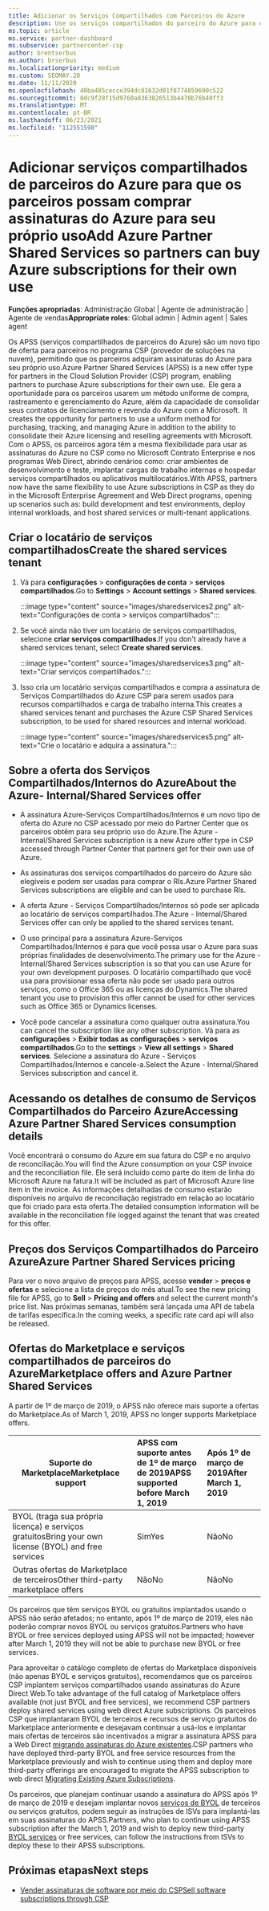 ```yaml
---
title: Adicionar os Serviços Compartilhados com Parceiros do Azure
description: Use os serviços compartilhados do parceiro do Azure para comprar assinaturas do Azure para seu próprio uso e para ter um método uniforme de compra, acompanhamento e gerenciamento do Azure.
ms.topic: article
ms.service: partner-dashboard
ms.subservice: partnercenter-csp
author: brentserbus
ms.author: brserbus
ms.localizationpriority: medium
ms.custom: SEOMAY.20
ms.date: 11/11/2020
ms.openlocfilehash: 40ba485cecce394dc81632d01f8774859690c522
ms.sourcegitcommit: 8dc9f28f15d9760a8363826513b4470b76b40ff3
ms.translationtype: MT
ms.contentlocale: pt-BR
ms.lasthandoff: 06/23/2021
ms.locfileid: "112551598"
---
```

# <a name="add-azure-partner-shared-services-so-partners-can-buy-azure-subscriptions-for-their-own-use"></a><span data-ttu-id="943d3-103">Adicionar serviços compartilhados de parceiros do Azure para que os parceiros possam comprar assinaturas do Azure para seu próprio uso</span><span class="sxs-lookup"><span data-stu-id="943d3-103">Add Azure Partner Shared Services so partners can buy Azure subscriptions for their own use</span></span>

<span data-ttu-id="943d3-104">**Funções apropriadas**: Administração Global | Agente de administração | Agente de vendas</span><span class="sxs-lookup"><span data-stu-id="943d3-104">**Appropriate roles**: Global admin | Admin agent | Sales agent</span></span>

<span data-ttu-id="943d3-105">Os APSS (serviços compartilhados de parceiros do Azure) são um novo tipo de oferta para parceiros no programa CSP (provedor de soluções na nuvem), permitindo que os parceiros adquiram assinaturas do Azure para seu próprio uso.</span><span class="sxs-lookup"><span data-stu-id="943d3-105">Azure Partner Shared Services (APSS) is a new offer type for partners in the Cloud Solution Provider (CSP) program, enabling partners to purchase Azure subscriptions for their own use.</span></span><span data-ttu-id="943d3-106">  Ele gera a oportunidade para os parceiros usarem um método uniforme de compra, rastreamento e gerenciamento do Azure, além da capacidade de consolidar seus contratos de licenciamento e revenda do Azure com a Microsoft.</span><span class="sxs-lookup"><span data-stu-id="943d3-106">  It creates the opportunity for partners to use a uniform method for purchasing, tracking, and managing Azure in addition to the ability to consolidate their Azure licensing and reselling agreements with Microsoft.</span></span> <span data-ttu-id="943d3-107">Com o APSS, os parceiros agora têm a mesma flexibilidade para usar as assinaturas do Azure no CSP como no Microsoft Contrato Enterprise e nos programas Web Direct, abrindo cenários como: criar ambientes de desenvolvimento e teste, implantar cargas de trabalho internas e hospedar serviços compartilhados ou aplicativos multilocatários.</span><span class="sxs-lookup"><span data-stu-id="943d3-107">With APSS, partners now have the same flexibility to use Azure subscriptions in CSP as they do in the Microsoft Enterprise Agreement and Web Direct programs, opening up scenarios such as:  build development and test environments, deploy internal workloads, and host shared services or multi-tenant applications.</span></span>  

## <a name="create-the-shared-services-tenant"></a><span data-ttu-id="943d3-108">Criar o locatário de serviços compartilhados</span><span class="sxs-lookup"><span data-stu-id="943d3-108">Create the shared services tenant</span></span>

1. <span data-ttu-id="943d3-109">Vá para **configurações**  >  **configurações de conta**  >  **serviços compartilhados**.</span><span class="sxs-lookup"><span data-stu-id="943d3-109">Go to **Settings** > **Account settings** > **Shared services**.</span></span>

   :::image type="content" source="images/sharedservices2.png" alt-text="Configurações de conta > serviços compartilhados":::

2. <span data-ttu-id="943d3-111">Se você ainda não tiver um locatário de serviços compartilhados, selecione **criar serviços compartilhados**.</span><span class="sxs-lookup"><span data-stu-id="943d3-111">If you don't already have a shared services tenant, select **Create shared services**.</span></span>

   :::image type="content" source="images/sharedservices3.png" alt-text="Criar serviços compartilhados.":::

3. <span data-ttu-id="943d3-113">Isso cria um locatário serviços compartilhados e compra a assinatura de Serviços Compartilhados do Azure CSP para serem usados para recursos compartilhados e carga de trabalho interna.</span><span class="sxs-lookup"><span data-stu-id="943d3-113">This creates a shared services tenant and purchases the Azure CSP Shared Services subscription, to be used for shared resources and internal workload.</span></span>

   :::image type="content" source="images/sharedservices5.png" alt-text="Crie o locatário e adquira a assinatura.":::

## <a name="about-the-azure--internalshared-services-offer"></a><span data-ttu-id="943d3-115">Sobre a oferta dos Serviços Compartilhados/Internos do Azure</span><span class="sxs-lookup"><span data-stu-id="943d3-115">About the Azure- Internal/Shared Services offer</span></span>

- <span data-ttu-id="943d3-116">A assinatura Azure-Serviços Compartilhados/Internos é um novo tipo de oferta do Azure no CSP acessado por meio do Partner Center que os parceiros obtêm para seu próprio uso do Azure.</span><span class="sxs-lookup"><span data-stu-id="943d3-116">The Azure - Internal/Shared Services subscription is a new Azure offer type in CSP accessed through Partner Center that partners get for their own use of Azure.</span></span>

- <span data-ttu-id="943d3-117">As assinaturas dos serviços compartilhados do parceiro do Azure são elegíveis e podem ser usadas para comprar o RIs.</span><span class="sxs-lookup"><span data-stu-id="943d3-117">Azure Partner Shared Services subscriptions are eligible and can be used to purchase RIs.</span></span>

- <span data-ttu-id="943d3-118">A oferta Azure - Serviços Compartilhados/Internos só pode ser aplicada ao locatário de serviços compartilhados.</span><span class="sxs-lookup"><span data-stu-id="943d3-118">The Azure - Internal/Shared Services offer can only be applied to the shared services tenant.</span></span>

- <span data-ttu-id="943d3-119">O uso principal para a assinatura Azure-Serviços Compartilhados/Internos é para que você possa usar o Azure para suas próprias finalidades de desenvolvimento.</span><span class="sxs-lookup"><span data-stu-id="943d3-119">The primary use for the Azure - Internal/Shared Services subscription is so that you can use Azure for your own development purposes.</span></span> <span data-ttu-id="943d3-120">O locatário compartilhado que você usa para provisionar essa oferta não pode ser usado para outros serviços, como o Office 365 ou as licenças do Dynamics.</span><span class="sxs-lookup"><span data-stu-id="943d3-120">The shared tenant you use to provision this offer cannot be used for other services such as Office 365 or Dynamics licenses.</span></span>

- <span data-ttu-id="943d3-121">Você pode cancelar a assinatura como qualquer outra assinatura.</span><span class="sxs-lookup"><span data-stu-id="943d3-121">You can cancel the subscription like any other subscription.</span></span> <span data-ttu-id="943d3-122">Vá para as **configurações**  >  **Exibir todas as configurações**  >  **serviços compartilhados**.</span><span class="sxs-lookup"><span data-stu-id="943d3-122">Go to the **settings** > **View all settings** > **Shared services**.</span></span> <span data-ttu-id="943d3-123">Selecione a assinatura do Azure - Serviços Compartilhados/Internos e cancele-a.</span><span class="sxs-lookup"><span data-stu-id="943d3-123">Select the Azure - Internal/Shared Services subscription and cancel it.</span></span>

## <a name="accessing-azure-partner-shared-services-consumption-details"></a><span data-ttu-id="943d3-124">Acessando os detalhes de consumo de Serviços Compartilhados do Parceiro Azure</span><span class="sxs-lookup"><span data-stu-id="943d3-124">Accessing Azure Partner Shared Services consumption details</span></span>

<span data-ttu-id="943d3-125">Você encontrará o consumo do Azure em sua fatura do CSP e no arquivo de reconciliação.</span><span class="sxs-lookup"><span data-stu-id="943d3-125">You will find the Azure consumption on your CSP invoice and the reconciliation file.</span></span> <span data-ttu-id="943d3-126">Ele será incluído como parte do item de linha do Microsoft Azure na fatura.</span><span class="sxs-lookup"><span data-stu-id="943d3-126">It will be included as part of Microsoft Azure line item in the invoice.</span></span> <span data-ttu-id="943d3-127">As informações detalhadas de consumo estarão disponíveis no arquivo de reconciliação registrado em relação ao locatário que foi criado para esta oferta.</span><span class="sxs-lookup"><span data-stu-id="943d3-127">The detailed consumption information will be available in the reconciliation file logged against the tenant that was created for this offer.</span></span>

## <a name="azure-partner-shared-services-pricing"></a><span data-ttu-id="943d3-128">Preços dos Serviços Compartilhados do Parceiro Azure</span><span class="sxs-lookup"><span data-stu-id="943d3-128">Azure Partner Shared Services pricing</span></span>

<span data-ttu-id="943d3-129">Para ver o novo arquivo de preços para APSS, acesse **vender**  >  **preços e ofertas** e selecione a lista de preços do mês atual.</span><span class="sxs-lookup"><span data-stu-id="943d3-129">To see the new pricing file for APSS, go to **Sell** > **Pricing and offers** and select the current month's price list.</span></span> <span data-ttu-id="943d3-130">Nas próximas semanas, também será lançada uma API de tabela de tarifas específica.</span><span class="sxs-lookup"><span data-stu-id="943d3-130">In the coming weeks, a specific rate card api will also be released.</span></span>

## <a name="marketplace-offers-and-azure-partner-shared-services"></a><span data-ttu-id="943d3-131">Ofertas do Marketplace e serviços compartilhados de parceiros do Azure</span><span class="sxs-lookup"><span data-stu-id="943d3-131">Marketplace offers and Azure Partner Shared Services</span></span>

<span data-ttu-id="943d3-132">A partir de 1º de março de 2019, o APSS não oferece mais suporte a ofertas do Marketplace.</span><span class="sxs-lookup"><span data-stu-id="943d3-132">As of March 1, 2019, APSS no longer supports Marketplace offers.</span></span>

|<span data-ttu-id="943d3-133">**Suporte do Marketplace**</span><span class="sxs-lookup"><span data-stu-id="943d3-133">**Marketplace support**</span></span>   |<span data-ttu-id="943d3-134">**APSS com suporte antes de 1º de março de 2019**</span><span class="sxs-lookup"><span data-stu-id="943d3-134">**APSS supported before March 1, 2019**</span></span>|<span data-ttu-id="943d3-135">**Após 1º de março de 2019**</span><span class="sxs-lookup"><span data-stu-id="943d3-135">**After March 1, 2019**</span></span>|
|---------------------------|:----------------------------|:-------------------|
|<span data-ttu-id="943d3-136">BYOL (traga sua própria licença) e serviços gratuitos</span><span class="sxs-lookup"><span data-stu-id="943d3-136">Bring your own license (BYOL) and free services</span></span>   | <span data-ttu-id="943d3-137">Sim</span><span class="sxs-lookup"><span data-stu-id="943d3-137">Yes</span></span>   | <span data-ttu-id="943d3-138">Não</span><span class="sxs-lookup"><span data-stu-id="943d3-138">No</span></span>|
|<span data-ttu-id="943d3-139">Outras ofertas de Marketplace de terceiros</span><span class="sxs-lookup"><span data-stu-id="943d3-139">Other third-party marketplace offers</span></span>   | <span data-ttu-id="943d3-140">Não</span><span class="sxs-lookup"><span data-stu-id="943d3-140">No</span></span>   |<span data-ttu-id="943d3-141">Não</span><span class="sxs-lookup"><span data-stu-id="943d3-141">No</span></span>|

<span data-ttu-id="943d3-142">Os parceiros que têm serviços BYOL ou gratuitos implantados usando o APSS não serão afetados; no entanto, após 1º de março de 2019, eles não poderão comprar novos BYOL ou serviços gratuitos.</span><span class="sxs-lookup"><span data-stu-id="943d3-142">Partners who have BYOL or free services deployed using APSS will not be impacted; however after March 1, 2019 they will not be able to purchase new BYOL or free services.</span></span>

<span data-ttu-id="943d3-143">Para aproveitar o catálogo completo de ofertas do Marketplace disponíveis (não apenas BYOL e serviços gratuitos), recomendamos que os parceiros CSP implantem serviços compartilhados usando assinaturas do Azure Direct Web.</span><span class="sxs-lookup"><span data-stu-id="943d3-143">To take advantage of the full catalog of Marketplace offers available (not just BYOL and free services), we recommend CSP partners deploy shared services using web direct Azure subscriptions.</span></span>  <span data-ttu-id="943d3-144">Os parceiros CSP que implantaram BYOL de terceiros e recursos de serviço gratuitos do Marketplace anteriormente e desejavam continuar a usá-los e implantar mais ofertas de terceiros são incentivados a migrar a assinatura APSS para a Web Direct [migrando assinaturas do Azure existentes](/azure/cloud-solution-provider/migration/migration#migrating-existing-azure-subscriptions).</span><span class="sxs-lookup"><span data-stu-id="943d3-144">CSP partners who have deployed third-party BYOL and free service resources from the Marketplace previously and wish to continue using them and deploy more third-party offerings are encouraged to migrate the APSS subscription to web direct [Migrating Existing Azure Subscriptions](/azure/cloud-solution-provider/migration/migration#migrating-existing-azure-subscriptions).</span></span>

<span data-ttu-id="943d3-145">Os parceiros, que planejam continuar usando a assinatura do APSS após 1º de março de 2019 e desejam implantar novos [serviços de BYOL](https://azuremarketplace.microsoft.com/marketplace/apps?filters=byol) de terceiros ou serviços gratuitos, podem seguir as instruções de ISVs para implantá-las em suas assinaturas do APSS.</span><span class="sxs-lookup"><span data-stu-id="943d3-145">Partners, who plan to continue using APSS subscription after the March 1, 2019 and wish to deploy new third-party [BYOL services](https://azuremarketplace.microsoft.com/marketplace/apps?filters=byol) or free services, can follow the instructions from ISVs to deploy these to their APSS subscriptions.</span></span>

## <a name="next-steps"></a><span data-ttu-id="943d3-146">Próximas etapas</span><span class="sxs-lookup"><span data-stu-id="943d3-146">Next steps</span></span>

- [<span data-ttu-id="943d3-147">Vender assinaturas de software por meio do CSP</span><span class="sxs-lookup"><span data-stu-id="943d3-147">Sell software subscriptions through CSP</span></span>](csp-software-subscriptions.md)